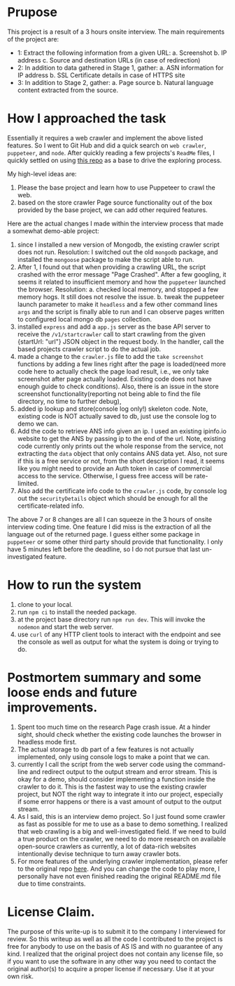 # Prupose
This project is a result of a 3 hours onsite interview. The main requirements of the project are:
- 1: Extract the following information from a given URL:
a. Screenshot
b. IP address
c. Source and destination URLs (in case of redirection)
- 2: In addition to data gathered in Stage 1, gather:
a. ASN information for IP address
b. SSL Certificate details in case of HTTPS site
- 3: In addition to Stage 2, gather:
a. Page source
b. Natural language content extracted from the source.

# How I approached the task
Essentially it requires a web crawler and implement the above listed features. So I went to Git Hub and did a quick search on `web crawler`, `puppeteer`, and `node`. After quickly reading a few projects's `ReadMe` files, I quickly settled on using [this repo](https://github.com/ReedD/crawler) as a base to drive the exploring process.

My high-level ideas are:
1. Please the base project and learn how to use Puppeteer to crawl the web.
2. based on the store crawler Page source functionality out of the box provided by the base project, we can add other required features. 

Here are the actual changes I made within the interview process that made a somewhat demo-able project:
1. since I installed a new version of Mongodb, the existing crawler script does not run.
Resolution: I switched out the old `mongodb` package, and installed the `mongoose` package to make the script able to run.
2. After 1, I found out that when providing a crawling URL, the script crashed with the error message "Page Crashed". After a few googling, it seems it related to insufficient memory and how the `puppeteer` launched the browser.
Resolution:
a. checked local memory, and stopped a few memory hogs. It still does not resolve the issue.
b. tweak the puppeteer launch parameter to make it `headless` and a few other command lines `args` and the script is finally able to run and I can observe pages written to configured local mongo db `pages` collection.
3. installed `express` and add a `app.js` server as the base API server to receive the `/v1/startcrawler` call to start crawling from the given {startUrl: "url"} JSON object in the request body. In the handler, call the based projects crawler script to do the actual job.
4. made a change to the `crawler.js` file to add the `take screenshot` functions by adding a few lines right after the page is loaded(need more code here to actually check the page load result, i.e., we only take screenshot after page actually loaded. Existing code does not have enough guide to check conditions). Also, there is an issue in the store screenshot functionality(reporting not being able to find the file directory, no time to further debug), 
5. added ip lookup and store(console log only!) skeleton code. Note, existing code is NOT actually saved to db, just use the console log to demo we can.
6. Add the code to retrieve ANS info given an ip.  I used an existing ipinfo.io website to get the ANS by passing ip to the end of the url. Note, existing code currently only prints out the whole response from the service, not extracting the `data` object that only contains ANS data yet. Also, not sure if this is a free service or not, from the short description I read, it seems like you might need to provide an Auth token in case of commercial access to the service. Otherwise, I guess free access will be rate-limited.
7. Also add the certificate info code to the `crawler.js` code, by console log out the `securityDetails` object which should be enough for all the certificate-related info.

The above 7 or 8 changes are all I can squeeze in the 3 hours of onsite interview coding time.  One feature I did miss is the extraction of all the language out of the returned page. I guess either some package in `puppeteer` or some other third party should provide  that functionality. I only have 5 minutes left before the deadline, so I do not pursue that last un-investigated feature.

# How to run the system
1. clone to your local.
2. run `npm ci` to install the needed package.
3. at the project base directory run `npm run dev`. This will invoke the `nodemon` and start the web server.
4. use `curl` of any HTTP client tools to interact with the endpoint and see the console as well as output for what the system is doing or trying to do.

# Postmortem summary and some loose ends and future improvements.
1. Spent too much time on the research Page crash issue. At a hinder sight, should check whether the existing code launches the browser in headless mode first.
2. The actual storage to db part of a few features is not actually implemented, only  using console logs to make a point that we can.
3. currently I call the script from the web server code using the command-line and redirect output to the output stream and error stream. This is okay for a demo, should consider implementing a function inside the crawler to do it. This is the fastest way to use the existing crawler project, but NOT the right way to integrate it into our project, especially if some error happens or there is a vast amount of output to the output stream.
4. As I said, this is an interview demo project. So I just found some crawler as fast as possible for me to use as a base to demo something. I realized that web crawling is a big and well-investigated field. If we need to build a true product on the crawler, we need to do more research on available open-source crawlers as currently, a lot of data-rich websites intentionally devise technique to turn away crawler bots.
5. For more features of the underlying crawler implementation, please refer to the original repo [here](https://github.com/ReedD/crawler). And you can change the code to play more, I personally have not even finished reading the original README.md file due to time constraints.

# License Claim.
The purpose of this write-up is to submit it to the company I interviewed for review. So this writeup as well as all the code I contributed to the project is free for anybody to use on the basis of AS IS and with no guarantee of any kind.   I realized that the original project does not contain any license file, so if you want to use the software in any other way you need to contact the original author(s) to acquire a proper license if necessary. Use it at your own risk. 
